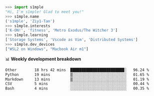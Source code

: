 ```python
>>> import s1mple
"Hi, I'm s1mple! Glad to meet you!"
>>> s1mple.name
('s1mple', 'Ziy1-Tan')
>>> s1mple.interests
['K-ON!', 'fitness', 'Metro Exodus/The Witcher 3']
>>> s1mple.learning
['Storage Systems', 'Vscode as Vim', 'Distributed Systems']
>>> s1mple.dev_devices
["WSL2 on Windows", "Macbook Air m1"]
```
📊 **Weekly development breakdown**
<!--START_SECTION:waka-->

```txt
Other        18 hrs 42 mins  ████████████████████████░   96.24 %
Python       19 mins         ▒░░░░░░░░░░░░░░░░░░░░░░░░   01.65 %
Markdown     13 mins         ▒░░░░░░░░░░░░░░░░░░░░░░░░   01.19 %
CSV          5 mins          ░░░░░░░░░░░░░░░░░░░░░░░░░   00.44 %
Bash         4 mins          ░░░░░░░░░░░░░░░░░░░░░░░░░   00.35 %
```

<!--END_SECTION:waka-->
